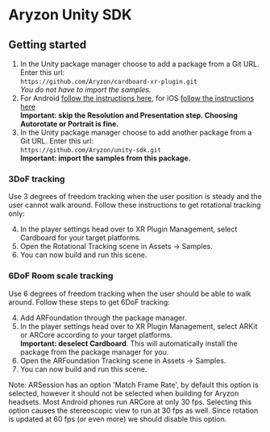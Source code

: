 # Aryzon Unity SDK
## Getting started
1. In the Unity package manager choose to add a package from a Git URL. Enter this url:<br>`https://github.com/Aryzon/cardboard-xr-plugin.git`<br>*You do not have to import the samples.*
2. For Android [follow the instructions here](https://developers.google.com/cardboard/develop/unity/quickstart#player_settings), for iOS [follow the instructions here](https://developers.google.com/cardboard/develop/unity/quickstart#player_settings_2)<br>**Important: skip the Resolution and Presentation step. Choosing Autorotate or Portrait is fine.**
3. In the Unity package manager choose to add another package from a Git URL. Enter this url:<br>`https://github.com/Aryzon/unity-sdk.git`<br>**Important: import the samples from this package.**

### 3DoF tracking
Use 3 degrees of freedom tracking when the user position is steady and the user cannot walk around. Follow these instructions to get rotational tracking only:

4. In the player settings head over to XR Plugin Management, select Cardboard for your target platforms.
5. Open the Rotational Tracking scene in Assets -> Samples.
6. You can now build and run this scene.

### 6DoF Room scale tracking
Use 6 degrees of freedom tracking when the user should be able to walk around. Follow these steps to get 6DoF tracking:

4. Add ARFoundation through the package manager.
5. In the player settings head over to XR Plugin Management, select ARKit or ARCore according to your target platforms.<br>**Important: deselect Cardboard**. This will automatically install the package from the package manager for you.
6. Open the ARFoundation Tracking scene in Assets -> Samples.
7. You can now build and run this scene.

Note: ARSession has an option 'Match Frame Rate', by default this option is selected, however it should not be selected when building for Aryzon headsets. Most Android phones run ARCore at only 30 fps. Selecting this option causes the stereoscopic view to run at 30 fps as well. Since rotation is updated at 60 fps (or even more) we should disable this option.
